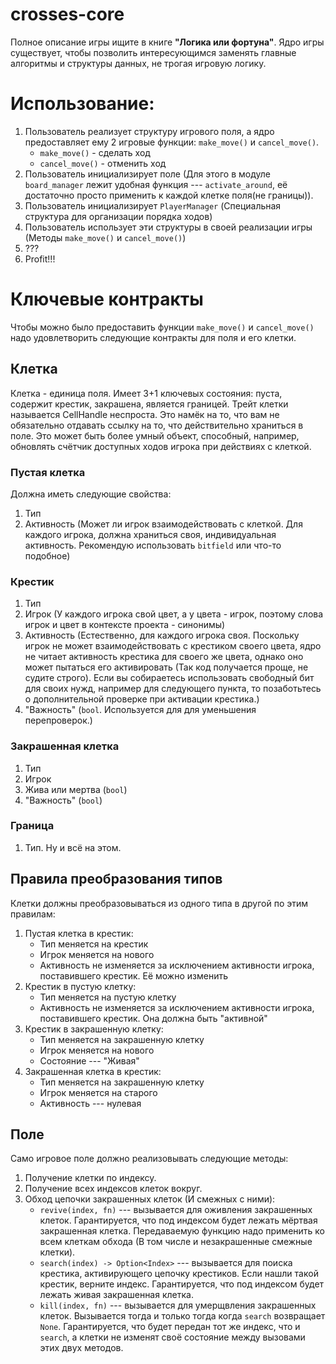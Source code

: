 # crosses-core

Полное описание игры ищите в книге **"Логика или фортуна"**. Ядро игры существует, чтобы позволить интересующимся заменять главные алгоритмы и структуры данных, не трогая игровую логику.

# Использование:

1. Пользователь реализует структуру игрового поля, а ядро предоставляет ему 2 игровые функции: `make_move()` и `cancel_move()`.
	- `make_move()` - сделать ход
	- `cancel_move()` - отменить ход
2. Пользователь инициализирует поле (Для этого в модуле `board_manager` лежит удобная функция --- `activate_around`, её достаточно просто применить к каждой клетке поля(не границы)).
3. Пользователь инициализирует `PlayerManager` (Специальная структура для организации порядка ходов)
4. Пользователь использует эти структуры в своей реализации игры (Методы `make_move()` и `cancel_move()`)
5. ???
6. Profit!!!

# Ключевые контракты

Чтобы можно было предоставить функции `make_move()` и `cancel_move()` надо удовлетворить следующие контракты для поля и его клетки.

## Клетка

Клетка - единица поля. Имеет 3+1 ключевых состояния: пуста, содержит крестик, закрашена, является границей. Трейт клетки называется CellHandle неспроста. Это намёк на то, что вам не обязательно отдавать ссылку на то, что действительно храниться в поле. Это может быть более умный объект, способный, например, обновлять счётчик доступных ходов игрока при действиях с клеткой.

### Пустая клетка

Должна иметь следующие свойства:
1. Тип
2. Активность (Может ли игрок взаимодействовать с клеткой. Для каждого игрока, должна храниться своя, индивидуальная активность. Рекомендую использовать `bitfield` или что-то подобное)

### Крестик

1. Тип
2. Игрок (У каждого игрока свой цвет, а у цвета - игрок, поэтому слова игрок и цвет в контексте проекта - синонимы)
3. Активность (Естественно, для каждого игрока своя. Поскольку игрок не может взаимодействовать с крестиком своего цвета, ядро не читает активность крестика для своего же цвета, однако оно может пытаться его активировать (Так код получается проще, не судите строго). Если вы собираетесь использовать свободный бит для своих нужд, например для следующего пункта, то позаботьтесь о дополнительной проверке при активации крестика.)
4. "Важность" (`bool`. Используется для для уменьшения перепроверок.)

### Закрашенная клетка

1. Тип
2. Игрок
3. Жива или мертва (`bool`)
4. "Важность" (`bool`)

### Граница

1. Тип. Ну и всё на этом.

## Правила преобразования типов
Клетки должны преобразовываться из одного типа в другой по этим правилам:

1. Пустая клетка в крестик:
	- Тип меняется на крестик
 	- Игрок меняется на нового
	- Активность не изменяется за исключением активности игрока, поставившего крестик. Её можно изменить
2. Крестик в пустую клетку:
	- Тип меняется на пустую клетку
	- Активность не изменяется за исключением активности игрока, поставившего крестик. Она должна быть "активной"
3. Крестик в закрашенную клетку:
	- Тип меняется на закрашенную клетку
	- Игрок меняется на нового
	- Состояние --- "Живая"
4. Закрашенная клетка в крестик:
	- Тип меняется на закрашенную клетку
	- Игрок меняется на старого
	- Активность --- нулевая
	
## Поле

Само игровое поле должно реализовывать следующие методы:

1. Получение клетки по индексу.
2. Получение всех индексов клеток вокруг.
3. Обход цепочки закрашенных клеток (И смежных с ними):
	- `revive(index, fn)` --- вызывается для оживления закрашенных клеток. Гарантируется, что под индексом будет лежать мёртвая закрашенная клетка. Передаваемую функцию надо применить ко всем клеткам обхода (В том числе и незакрашенные смежные клетки).
	- `search(index) -> Option<Index>` --- вызывается для поиска крестика, активирующего цепочку крестиков. Если нашли такой крестик, верните индекс. Гарантируется, что под индексом будет лежать живая закрашенная клетка.
	- `kill(index, fn)` --- вызывается для умерщвления закрашенных клеток. Вызывается тогда и только тогда когда `search` возвращает `None`. Гарантируется, что будет передан тот же индекс, что и `search`, а клетки не изменят своё состояние между вызовами этих двух методов.



